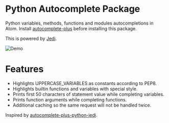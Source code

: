 # Python Autocomplete Package

Python variables, methods, functions and modules autocompletions in Atom. Install
[autocomplete-plus](https://github.com/atom-community/autocomplete-plus) before
installing this package.

This is powered by [Jedi](https://github.com/davidhalter/jedi).

![Demo](https://cloud.githubusercontent.com/assets/193864/7394244/e6906980-eec4-11e4-9ee2-8749d16ff468.gif)

# Features

* Highlights UPPERCASE_VARIABLES as constants according to PEP8.
* Highlights builtin functions and variables with special style.
* Prints first 50 characters of statement value while completing variables.
* Prints function arguments while completing functions.
* Additional caching so the same request will not be handled twice.


Inspired by [autocomplete-plus-python-jedi](https://github.com/tinloaf/autocomplete-plus-python-jedi).
